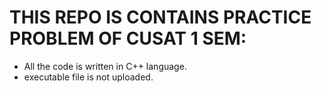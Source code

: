 # THIS REPO IS CONTAINS PRACTICE PROBLEM OF CUSAT 1 SEM:

- All the code is written in C++ language.
- executable file is not uploaded.
